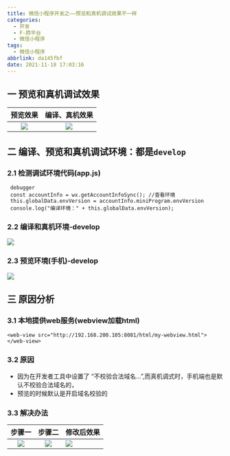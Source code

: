 ```yaml
---
title: 微信小程序开发之——预览和真机调试效果不一样
categories:
  - 开发
  - F-跨平台
  - 微信小程序
tags:
  - 微信小程序
abbrlink: da145fbf
date: 2021-11-18 17:03:16
---
```

## 一 预览和真机调试效果

| 预览效果 | 编译、真机效果 |
| :------: | :------------: |
|  ![][1]  |     ![][2]     |

<!--more-->

## 二 编译、预览和真机调试环境：都是`develop`

### 2.1 检测调试环境代码(app.js)

```
 debugger
 const accountInfo = wx.getAccountInfoSync(); //查看环境
 this.globalData.envVersion = accountInfo.miniProgram.envVersion
 console.log("编译环境：" + this.globalData.envVersion);
```

### 2.2 编译和真机环境-develop

![][3]

### 2.3 预览环境(手机)-develop
![][4]

## 三 原因分析


### 3.1 本地提供web服务(webview加载html)

```
<web-view src="http://192.168.200.105:8081/html/my-webview.html"></web-view>
```

### 3.2 原因

* 因为在开发者工具中设置了 “不校验合法域名...”,而真机调式时，手机端也是默认不校验合法域名的，
* 预览的时候默认是开启域名校验的

### 3.3 解决办法

| 步骤一 | 步骤二 | 修改后效果 |
| :----: | :----: | ---------- |
| ![][5] | ![][6] |   ![][7]         |



[1]:https://jsd.onmicrosoft.cn/gh/PGzxc/CDN/blog-wechat/wechat-develop-environ-preview.gif
[2]:https://jsd.onmicrosoft.cn/gh/PGzxc/CDN/blog-wechat/wechat-develop-environ-phone-preview.gif
[3]:https://jsd.onmicrosoft.cn/gh/PGzxc/CDN/blog-wechat/wechat-environment-build-type.png
[4]:https://jsd.onmicrosoft.cn/gh/PGzxc/CDN/blog-wechat/wechat-develop-preview-build.png
[5]:https://jsd.onmicrosoft.cn/gh/PGzxc/CDN/blog-wechat/wechat-developer-environment-tools-open.png
[6]:https://jsd.onmicrosoft.cn/gh/PGzxc/CDN/blog-wechat/wechat-developer-environment-tools-open-debug.png
[7]:https://jsd.onmicrosoft.cn/gh/PGzxc/CDN/blog-wechat/wechat-develop-environ-phone-view.png